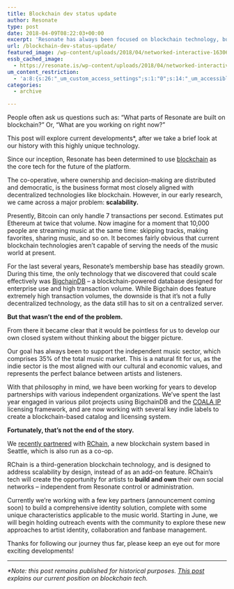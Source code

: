 ```yaml
---
title: Blockchain dev status update
author: Resonate
type: post
date: 2018-04-09T08:22:03+00:00
excerpt: 'Resonate has always been focused on blockchain technology, but early on we came across a major problem: scalability. A problem solved with BigchainDB and COALA IP for our catalog and licensing system. Building towards true scalability with RChain in late 2018.'
url: /blockchain-dev-status-update/
featured_image: /wp-content/uploads/2018/04/networked-interactive-163064-1.jpg
essb_cached_image:
  - https://resonate.is/wp-content/uploads/2018/04/networked-interactive-163064-1.jpg
um_content_restriction:
  - 'a:8:{s:26:"_um_custom_access_settings";s:1:"0";s:14:"_um_accessible";s:1:"0";s:19:"_um_noaccess_action";s:1:"0";s:30:"_um_restrict_by_custom_message";s:1:"0";s:27:"_um_restrict_custom_message";s:0:"";s:19:"_um_access_redirect";s:1:"0";s:23:"_um_access_redirect_url";s:0:"";s:28:"_um_access_hide_from_queries";s:1:"0";}'
categories:
  - archive

---
```

<p class="p1">
  <span class="s1">People often ask us questions such as: “What parts of Resonate are built on blockchain?” Or, “What are you working on right now?”</span>
</p>

This post will explore current developments*, after we take a brief look at our history with this highly unique technology.

Since our inception, Resonate has been determined to use [blockchain][1] as the core tech for the future of the platform.

The co-operative, where ownership and decision-making are distributed and democratic, is the business format most closely aligned with decentralized technologies like blockchain. However, in our early research, we came across a major problem: **scalability.**

Presently, Bitcoin can only handle 7 transactions per second. Estimates put Ethereum at twice that volume. Now imagine for a moment that 10,000 people are streaming music at the same time: skipping tracks, making favorites, sharing music, and so on. It becomes fairly obvious that current blockchain technologies aren&#8217;t capable of serving the needs of the music world at present.

For the last several years, Resonate’s membership base has steadily grown. During this time, the only technology that we discovered that could scale effectively was <a href="https://www.bigchaindb.com/" target="_blank" rel="noopener">BigchainDB</a> – a blockchain-powered database designed for enterprise use and high transaction volume. While Bigchain does feature extremely high transaction volumes, the downside is that it&#8217;s not a fully decentralized technology, as the data still has to sit on a centralized server.

**But that wasn’t the end of the problem.**

From there it became clear that it would be pointless for us to develop our own closed system without thinking about the bigger picture.

Our goal has always been to support the independent music sector, which comprises 35% of the total music market. This is a natural fit for us, as the indie sector is the most aligned with our cultural and economic values, and represents the perfect balance between artists and listeners.

With that philosophy in mind, we have been working for years to develop partnerships with various independent organizations. We&#8217;ve spent the last year engaged in various pilot projects using BigchainDB and the <a href="https://www.coalaip.org/" target="_blank" rel="noopener">COALA IP</a> licensing framework, and are now working with several key indie labels to create a blockchain-based catalog and licensing system.

**Fortunately, that&#8217;s not the end of the story.**

We [recently partnered][2] with <a href="http://rchain.coop/" target="_blank" rel="noopener">RChain</a>, a new blockchain system based in Seattle, which is also run as a co-op.

RChain is a third-generation blockchain technology, and is designed to address scalability by design, instead of as an add-on feature. RChain&#8217;s tech will create the opportunity for artists to **build and own** their own social networks – independent from Resonate control or administration.

Currently we&#8217;re working with a few key partners (announcement coming soon) to build a comprehensive identity solution, complete with some unique characteristics applicable to the music world. Starting in June, we will begin holding outreach events with the community to explore these new approaches to artist identity, collaboration and fanbase management.

Thanks for following our journey thus far, please keep an eye out for more exciting developments!

* * *

_*Note: this post remains published for historical purposes. [This post][3] explains our current position on blockchain tech._

 [1]: https://resonate.is/building-on-blockchain/
 [2]: https://resonate.is/rchain-partnership-announcement/
 [3]: https://community.resonate.is/t/clarification-about-blockchain-technology/2696